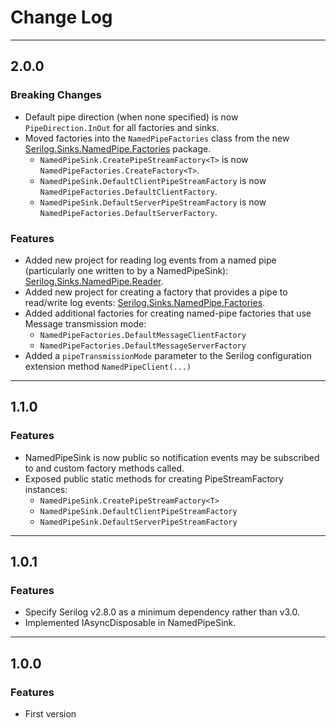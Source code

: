 # Change Log

---

## 2.0.0

### Breaking Changes

* Default pipe direction (when none specified) is now `PipeDirection.InOut` for all factories and sinks.
* Moved factories into the `NamedPipeFactories` class from the new [Serilog.Sinks.NamedPipe.Factories](https://www.nuget.org/packages/Serilog.Sinks.NamedPipe.Factories) package.
  * `NamedPipeSink.CreatePipeStreamFactory<T>` is now `NamedPipeFactories.CreateFactory<T>`.
  * `NamedPipeSink.DefaultClientPipeStreamFactory` is now `NamedPipeFactories.DefaultClientFactory`.
  * `NamedPipeSink.DefaultServerPipeStreamFactory` is now `NamedPipeFactories.DefaultServerFactory`.

### Features

* Added new project for reading log events from a named pipe (particularly one written to by a NamedPipeSink): [Serilog.Sinks.NamedPipe.Reader](https://www.nuget.org/packages/Serilog.Sinks.NamedPipe.Reader).
* Added new project for creating a factory that provides a pipe to read/write log events: [Serilog.Sinks.NamedPipe.Factories](https://www.nuget.org/packages/Serilog.Sinks.NamedPipe.Factories).
* Added additional factories for creating named-pipe factories that use Message transmission mode:
  * `NamedPipeFactories.DefaultMessageClientFactory`
  * `NamedPipeFactories.DefaultMessageServerFactory`
* Added a `pipeTransmissionMode` parameter to the Serilog configuration extension method `NamedPipeClient(...)`

---

## 1.1.0

### Features

* NamedPipeSink is now public so notification events may be subscribed to and custom factory methods called.
* Exposed public static methods for creating PipeStreamFactory instances:
  * `NamedPipeSink.CreatePipeStreamFactory<T>`
  * `NamedPipeSink.DefaultClientPipeStreamFactory`
  * `NamedPipeSink.DefaultServerPipeStreamFactory` 

---

## 1.0.1

### Features

* Specify Serilog v2.8.0 as a minimum dependency rather than v3.0.
* Implemented IAsyncDisposable in NamedPipeSink.  

---

## 1.0.0

### Features
 
* First version
